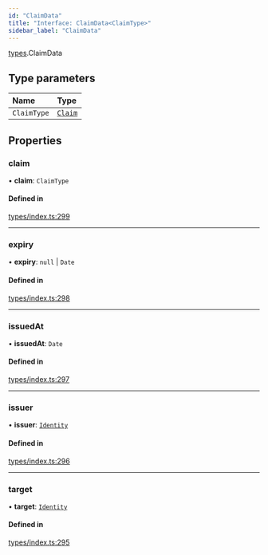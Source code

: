 ```yaml
---
id: "ClaimData"
title: "Interface: ClaimData<ClaimType>"
sidebar_label: "ClaimData"
---
```


[types](../../../modules/Types/Types.md).ClaimData

## Type parameters

| Name | Type |
| :------ | :------ |
| `ClaimType` | [`Claim`](../../../modules/Types/Types.md#claim) |

## Properties

### claim

• **claim**: `ClaimType`

#### Defined in

[types/index.ts:299](https://github.com/PolymeshAssociation/polymesh-sdk/blob/31fdce23/src/types/index.ts#L299)

___

### expiry

• **expiry**: ``null`` \| `Date`

#### Defined in

[types/index.ts:298](https://github.com/PolymeshAssociation/polymesh-sdk/blob/31fdce23/src/types/index.ts#L298)

___

### issuedAt

• **issuedAt**: `Date`

#### Defined in

[types/index.ts:297](https://github.com/PolymeshAssociation/polymesh-sdk/blob/31fdce23/src/types/index.ts#L297)

___

### issuer

• **issuer**: [`Identity`](../../../classes/API/Entities/Identity/Identity.md)

#### Defined in

[types/index.ts:296](https://github.com/PolymeshAssociation/polymesh-sdk/blob/31fdce23/src/types/index.ts#L296)

___

### target

• **target**: [`Identity`](../../../classes/API/Entities/Identity/Identity.md)

#### Defined in

[types/index.ts:295](https://github.com/PolymeshAssociation/polymesh-sdk/blob/31fdce23/src/types/index.ts#L295)

